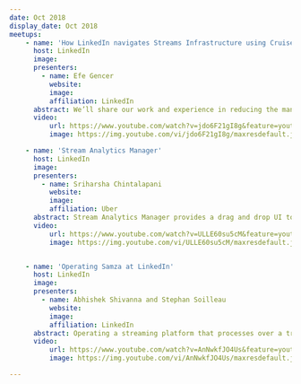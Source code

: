 ```yaml
---
date: Oct 2018
display_date: Oct 2018
meetups:
    - name: 'How LinkedIn navigates Streams Infrastructure using Cruise Control'
      host: LinkedIn
      image: 
      presenters:
        - name: Efe Gencer
          website: 
          image:
          affiliation: LinkedIn
      abstract: We’ll share our work and experience in reducing the management overhead of large-scale Kafka clusters at LinkedIn using Cruise Control.  
      video:
          url: https://www.youtube.com/watch?v=jdo6F21gI8g&feature=youtu.be
          image: https://img.youtube.com/vi/jdo6F21gI8g/maxresdefault.jpg

    - name: 'Stream Analytics Manager'
      host: LinkedIn
      image: 
      presenters:
        - name: Sriharsha Chintalapani 
          website: 
          image:
          affiliation: Uber
      abstract: Stream Analytics Manager provides a drag and drop UI to build complex big data applications. It makes it possible for users to build, deploy and monitor their streaming applications. 
      video:
          url: https://www.youtube.com/watch?v=ULLE60su5cM&feature=youtu.be
          image: https://img.youtube.com/vi/ULLE60su5cM/maxresdefault.jpg


    - name: 'Operating Samza at LinkedIn'
      host: LinkedIn
      image: 
      presenters:
        - name: Abhishek Shivanna and Stephan Soilleau
          website: 
          image:
          affiliation: LinkedIn
      abstract: Operating a streaming platform that processes over a trillion messages daily, with thousands of applications is a daunting task. This talk shares the best practices around operating Samza as a managed service.  
      video:
          url: https://www.youtube.com/watch?v=AnNwkfJO4Us&feature=youtu.be
          image: https://img.youtube.com/vi/AnNwkfJO4Us/maxresdefault.jpg

---
```

<!--
   Licensed to the Apache Software Foundation (ASF) under one or more
   contributor license agreements.  See the NOTICE file distributed with
   this work for additional information regarding copyright ownership.
   The ASF licenses this file to You under the Apache License, Version 2.0
   (the "License"); you may not use this file except in compliance with
   the License.  You may obtain a copy of the License at

       http://www.apache.org/licenses/LICENSE-2.0

   Unless required by applicable law or agreed to in writing, software
   distributed under the License is distributed on an "AS IS" BASIS,
   WITHOUT WARRANTIES OR CONDITIONS OF ANY KIND, either express or implied.
   See the License for the specific language governing permissions and
   limitations under the License.
-->